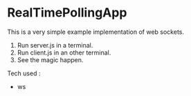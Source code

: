 # RealTimePollingApp

This is a very simple example implementation of web sockets.

1. Run server.js in a terminal.
2. Run client.js in an other terminal.
3. See the magic happen.

Tech used :

- ws
